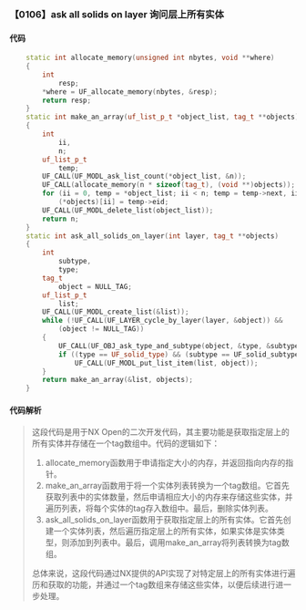 ### 【0106】ask all solids on layer 询问层上所有实体

#### 代码

```cpp
    static int allocate_memory(unsigned int nbytes, void **where)  
    {  
        int  
            resp;  
        *where = UF_allocate_memory(nbytes, &resp);  
        return resp;  
    }  
    static int make_an_array(uf_list_p_t *object_list, tag_t **objects)  
    {  
        int  
            ii,  
            n;  
        uf_list_p_t  
            temp;  
        UF_CALL(UF_MODL_ask_list_count(*object_list, &n));  
        UF_CALL(allocate_memory(n * sizeof(tag_t), (void **)objects));  
        for (ii = 0, temp = *object_list; ii < n; temp = temp->next, ii++)  
            (*objects)[ii] = temp->eid;  
        UF_CALL(UF_MODL_delete_list(object_list));  
        return n;  
    }  
    static int ask_all_solids_on_layer(int layer, tag_t **objects)  
    {  
        int  
            subtype,  
            type;  
        tag_t  
            object = NULL_TAG;  
        uf_list_p_t  
            list;  
        UF_CALL(UF_MODL_create_list(&list));  
        while (!UF_CALL(UF_LAYER_cycle_by_layer(layer, &object)) &&  
            (object != NULL_TAG))  
        {  
            UF_CALL(UF_OBJ_ask_type_and_subtype(object, &type, &subtype))  
            if ((type == UF_solid_type) && (subtype == UF_solid_subtype))  
                UF_CALL(UF_MODL_put_list_item(list, object));  
        }  
        return make_an_array(&list, objects);  
    }

```

#### 代码解析

> 这段代码是用于NX Open的二次开发代码，其主要功能是获取指定层上的所有实体并存储在一个tag数组中。代码的逻辑如下：
>
> 1. allocate_memory函数用于申请指定大小的内存，并返回指向内存的指针。
> 2. make_an_array函数用于将一个实体列表转换为一个tag数组。它首先获取列表中的实体数量，然后申请相应大小的内存来存储这些实体，并遍历列表，将每个实体的tag存入数组中。最后，删除实体列表。
> 3. ask_all_solids_on_layer函数用于获取指定层上的所有实体。它首先创建一个实体列表，然后遍历指定层上的所有实体，如果实体是实体类型，则添加到列表中。最后，调用make_an_array将列表转换为tag数组。
>
> 总体来说，这段代码通过NX提供的API实现了对特定层上的所有实体进行遍历和获取的功能，并通过一个tag数组来存储这些实体，以便后续进行进一步处理。
>
